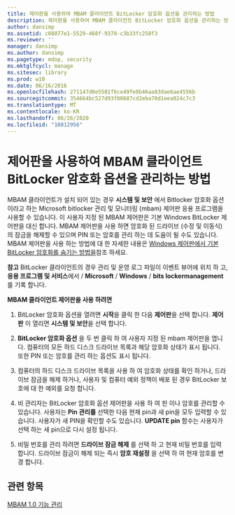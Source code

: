 ```yaml
---
title: 제어판을 사용하여 MBAM 클라이언트 BitLocker 암호화 옵션을 관리하는 방법
description: 제어판을 사용하여 MBAM 클라이언트 BitLocker 암호화 옵션을 관리하는 방법
author: dansimp
ms.assetid: c08077e1-5529-468f-9370-c3b33fc258f3
ms.reviewer: ''
manager: dansimp
ms.author: dansimp
ms.pagetype: mdop, security
ms.mktglfcycl: manage
ms.sitesec: library
ms.prod: w10
ms.date: 06/16/2016
ms.openlocfilehash: 271147d0e5581f6ce49fe0b46aa83dae6ae4556b
ms.sourcegitcommit: 354664bc527d93f80687cd2eba70d1eea024c7c3
ms.translationtype: MT
ms.contentlocale: ko-KR
ms.lasthandoff: 06/26/2020
ms.locfileid: "10812956"
---
```

# 제어판을 사용하여 MBAM 클라이언트 BitLocker 암호화 옵션을 관리하는 방법


MBAM 클라이언트가 설치 되어 있는 경우 **시스템 및 보안** 에서 Bitlocker 암호화 옵션 이라고 하는 Microsoft bitlocker 관리 및 모니터링 (mbam) 제어판 응용 프로그램을 사용할 수 있습니다. 이 사용자 지정 된 MBAM 제어판은 기본 Windows BitLocker 제어판을 대신 합니다. MBAM 제어판을 사용 하면 암호화 된 드라이브 (수정 및 이동식)의 잠금을 해제할 수 있으며 PIN 또는 암호를 관리 하는 데 도움이 될 수도 있습니다. MBAM 제어판을 사용 하는 방법에 대 한 자세한 내용은 [Windows 제어판에서 기본 BitLocker 암호화를 숨기는 방법을](how-to-hide-default-bitlocker-encryption-in-the-windows-control-panel.md)참조 하세요.

**참고**  BitLocker 클라이언트의 경우 관리 및 운영 로그 파일이 이벤트 뷰어에 위치 하 고, **응용 프로그램 및 서비스**에서  /  **Microsoft**  /  **Windows**  /  **bits lockermanagement**를 기록 합니다.

 

**MBAM 클라이언트 제어판을 사용 하려면**

1.  BitLocker 암호화 옵션을 열려면 **시작**을 클릭 한 다음 **제어판**을 선택 합니다. **제어판** 이 열리면 **시스템 및 보안**을 선택 합니다.

2.  **BitLocker 암호화 옵션** 을 두 번 클릭 하 여 사용자 지정 된 mbam 제어판을 엽니다. 컴퓨터의 모든 하드 디스크 드라이브 목록과 해당 암호화 상태가 표시 됩니다. 또한 PIN 또는 암호를 관리 하는 옵션도 표시 됩니다.

3.  컴퓨터의 하드 디스크 드라이브 목록을 사용 하 여 암호화 상태를 확인 하거나, 드라이브 잠금을 해제 하거나, 사용자 및 컴퓨터 예외 정책이 배포 된 경우 BitLocker 보호에 대 한 예외를 요청 합니다.

4.  비 관리자는 BitLocker 암호화 옵션 제어판을 사용 하 여 핀 이나 암호를 관리할 수 있습니다. 사용자는 **Pin 관리를** 선택한 다음 현재 pin과 새 pin을 모두 입력할 수 있습니다. 사용자가 새 PIN을 확인할 수도 있습니다. **UPDATE pin** 함수는 사용자가 선택 하는 새 pin으로 다시 설정 됩니다.

5.  비밀 번호를 관리 하려면 **드라이브 잠금 해제** 를 선택 하 고 현재 비밀 번호를 입력 합니다. 드라이브 잠금이 해제 되는 즉시 **암호 재설정** 을 선택 하 여 현재 암호를 변경 합니다.

## 관련 항목


[MBAM 1.0 기능 관리](administering-mbam-10-features.md)

 

 





